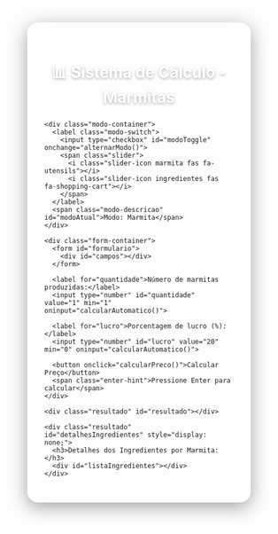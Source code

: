 <!DOCTYPE html>
<html lang="pt-BR">
<head>
  <meta charset="UTF-8">
  <meta name="viewport" content="width=device-width, initial-scale=1.0">
  <title>Sistema de Cálculo - Marmitas</title>
  <link rel="stylesheet" href="https://cdnjs.cloudflare.com/ajax/libs/font-awesome/6.4.0/css/all.min.css">
  <style>
    * {
      margin: 0;
      padding: 0;
      box-sizing: border-box;
    }
    
    body {
      font-family: 'Segoe UI', Tahoma, Geneva, Verdana, sans-serif;
      background: linear-gradient(135deg, #2c3e50, #1a1a1a);
      min-height: 100vh;
      display: flex;
      justify-content: center;
      align-items: center;
      padding: 20px;
      color: #333;
    }
    
    .container {
      width: 100%;
      max-width: 800px;
      background: rgba(255, 255, 255, 0.1);
      backdrop-filter: blur(12px);
      -webkit-backdrop-filter: blur(12px);
      border-radius: 20px;
      border: 1px solid rgba(255, 255, 255, 0.18);
      box-shadow: 0 8px 32px 0 rgba(0, 0, 0, 0.37);
      padding: 30px;
      overflow: hidden;
    }
    
    header {
      text-align: center;
      margin-bottom: 25px;
    }
    
    h2 {
      color: #fff;
      text-shadow: 0 2px 5px rgba(0, 0, 0, 0.3);
      font-size: 28px;
      margin-bottom: 15px;
    }
    
    .modo-container {
      display: flex;
      align-items: center;
      justify-content: center;
      margin-bottom: 25px;
      background: rgba(255, 255, 255, 0.1);
      padding: 15px;
      border-radius: 15px;
      backdrop-filter: blur(5px);
      -webkit-backdrop-filter: blur(5px);
      border: 1px solid rgba(255, 255, 255, 0.1);
    }
    
    .modo-switch {
      position: relative;
      display: inline-block;
      width: 80px;
      height: 34px;
    }
    
    .modo-switch input {
      opacity: 0;
      width: 0;
      height: 0;
    }
    
    .slider {
      position: absolute;
      cursor: pointer;
      top: 0;
      left: 0;
      right: 0;
      bottom: 0;
      background: rgba(255, 255, 255, 0.2);
      transition: .4s;
      border-radius: 34px;
      box-shadow: 0 0 5px rgba(0, 0, 0, 0.2);
    }
    
    .slider:before {
      position: absolute;
      content: "";
      height: 26px;
      width: 26px;
      left: 4px;
      bottom: 4px;
      background-color: white;
      transition: .4s;
      border-radius: 50%;
      box-shadow: 0 2px 5px rgba(0, 0, 0, 0.2);
      z-index: 2;
    }
    
    input:checked + .slider:before {
      transform: translateX(46px);
    }
    
    .slider-icon {
      position: absolute;
      color: white;
      font-size: 14px;
      top: 50%;
      transform: translateY(-50%);
      z-index: 1;
    }
    
    .slider-icon.marmita {
      left: 10px;
    }
    
    .slider-icon.ingredientes {
      right: 10px;
    }
    
    .modo-descricao {
      margin-left: 15px;
      font-weight: bold;
      color: #fff;
      text-shadow: 0 1px 2px rgba(0, 0, 0, 0.2);
    }
    
    .form-container {
      background: rgba(255, 255, 255, 0.1);
      backdrop-filter: blur(10px);
      -webkit-backdrop-filter: blur(10px);
      border-radius: 15px;
      padding: 20px;
      margin-bottom: 20px;
      border: 1px solid rgba(255, 255, 255, 0.1);
    }
    
    label {
      display: block;
      margin-top: 15px;
      font-weight: bold;
      color: #fff;
      text-shadow: 0 1px 2px rgba(0, 0, 0, 0.2);
    }
    
    input {
      width: 100%;
      padding: 12px 15px;
      margin-top: 8px;
      border: none;
      border-radius: 10px;
      background: rgba(255, 255, 255, 0.9);
      font-size: 16px;
      box-shadow: 0 2px 5px rgba(0, 0, 0, 0.1);
      transition: all 0.3s ease;
      color: #333;
    }
    
    input:focus {
      outline: none;
      box-shadow: 0 0 0 2px rgba(255, 255, 255, 0.5);
      background: rgba(255, 255, 255, 1);
    }
    
    input[readonly] {
      background: rgba(255, 255, 255, 0.7);
      color: #666;
    }
    
    .ingrediente-item {
      background: rgba(255, 255, 255, 0.1);
      backdrop-filter: blur(5px);
      -webkit-backdrop-filter: blur(5px);
      border-radius: 12px;
      padding: 15px;
      margin-bottom: 15px;
      border: 1px solid rgba(255, 255, 255, 0.1);
    }
    
    .ingrediente-item h4 {
      margin-top: 0;
      color: #fff;
      text-shadow: 0 1px 2px rgba(0, 0, 0, 0.2);
      margin-bottom: 12px;
      padding-bottom: 8px;
      border-bottom: 1px solid rgba(255, 255, 255, 0.2);
    }
    
    .ingrediente-grid {
      display: grid;
      grid-template-columns: 1fr 1fr 1fr;
      gap: 12px;
      align-items: end;
    }
    
    .ingrediente-grid div {
      display: flex;
      flex-direction: column;
    }
    
    .ingrediente-grid label {
      font-size: 0.9em;
      margin-bottom: 5px;
    }
    
    button {
      margin-top: 20px;
      padding: 14px;
      width: 100%;
      background: rgba(255, 255, 255, 0.2);
      color: #fff;
      border: none;
      border-radius: 10px;
      font-size: 16px;
      font-weight: bold;
      cursor: pointer;
      transition: all 0.3s ease;
      box-shadow: 0 4px 10px rgba(0, 0, 0, 0.2);
      backdrop-filter: blur(5px);
      -webkit-backdrop-filter: blur(5px);
      border: 1px solid rgba(255, 255, 255, 0.1);
    }
    
    button:hover {
      transform: translateY(-2px);
      box-shadow: 0 6px 15px rgba(0, 0, 0, 0.25);
      background: rgba(255, 255, 255, 0.25);
    }
    
    .enter-hint {
      display: block;
      text-align: center;
      margin-top: 10px;
      font-size: 0.9em;
      color: rgba(255, 255, 255, 0.7);
    }
    
    .resultado {
      margin-top: 25px;
      padding: 20px;
      background: rgba(255, 255, 255, 0.1);
      backdrop-filter: blur(10px);
      -webkit-backdrop-filter: blur(10px);
      border-radius: 15px;
      font-weight: bold;
      color: #fff;
      text-shadow: 0 1px 2px rgba(0, 0, 0, 0.2);
      border: 1px solid rgba(255, 255, 255, 0.1);
    }
    
    .info-text {
      font-size: 0.85em;
      color: rgba(255, 255, 255, 0.7);
      margin-top: 4px;
      font-style: italic;
    }
    
    .calculando {
      opacity: 0.7;
      pointer-events: none;
    }
    
    @media (max-width: 768px) {
      .ingrediente-grid {
        grid-template-columns: 1fr;
        gap: 10px;
      }
      
      .container {
        padding: 20px;
      }
      
      h2 {
        font-size: 24px;
      }
    }
  </style>
</head>
<body>
  <div class="container">
    <header>
      <h2>📊 Sistema de Cálculo - Marmitas</h2>
    </header>

    <div class="modo-container">
      <label class="modo-switch">
        <input type="checkbox" id="modoToggle" onchange="alternarModo()">
        <span class="slider">
          <i class="slider-icon marmita fas fa-utensils"></i>
          <i class="slider-icon ingredientes fas fa-shopping-cart"></i>
        </span>
      </label>
      <span class="modo-descricao" id="modoAtual">Modo: Marmita</span>
    </div>

    <div class="form-container">
      <form id="formulario">
        <div id="campos"></div>
      </form>

      <label for="quantidade">Número de marmitas produzidas:</label>
      <input type="number" id="quantidade" value="1" min="1" oninput="calcularAutomatico()">
      
      <label for="lucro">Porcentagem de lucro (%):</label>
      <input type="number" id="lucro" value="20" min="0" oninput="calcularAutomatico()">

      <button onclick="calcularPreco()">Calcular Preço</button>
      <span class="enter-hint">Pressione Enter para calcular</span>
    </div>

    <div class="resultado" id="resultado"></div>

    <div class="resultado" id="detalhesIngredientes" style="display: none;">
      <h3>Detalhes dos Ingredientes por Marmita:</h3>
      <div id="listaIngredientes"></div>
    </div>
  </div>

  <script>
    let modo = "marmita"; // marmita ou ingredientes
    let calculoAutomaticoHabilitado = true;

    const camposMarmita = [
      {id:"carne", label:"Preço da carne (R$)", step:"0.01", nomeExibicao: "Carne"},
      {id:"arroz", label:"Preço do arroz (R$)", step:"0.01", nomeExibicao: "Arroz"},
      {id:"batata", label:"Preço das batatas (R$)", step:"0.01", nomeExibicao: "Batata"},
      {id:"tomates", label:"Preço dos tomates (R$)", step:"0.01", nomeExibicao: "Tomates"},
      {id:"queijo", label:"Preço do queijo (R$)", step:"0.01", nomeExibicao: "Queijo"},
      {id:"temperos", label:"Preço dos temperos (R$)", step:"0.01", nomeExibicao: "Temperos"},
      {id:"ovos", label:"Preço dos ovos (R$)", step:"0.01", nomeExibicao: "Ovos"},
      {id:"farinhas", label:"Preço das farinhas (R$)", step:"0.01", nomeExibicao: "Farinhas"},
      {id:"embalagem", label:"Preço da embalagem (R$)", step:"0.01", nomeExibicao: "Embalagem"},
      {id:"gas", label:"Custo do gás (R$)", step:"0.01", nomeExibicao: "Gás"}
    ];

    const camposIngredientes = [
      {id:"carneKg", idQtd:"carneQtd", labelKg:"Preço do kg da carne (R$)", labelQtd:"Quant. usada (g)", step:"0.01", nomeExibicao: "Carne"},
      {id:"arrozKg", idQtd:"arrozQtd", labelKg:"Preço do kg do arroz (R$)", labelQtd:"Quant. usada (g)", step:"0.01", nomeExibicao: "Arroz"},
      {id:"batataKg", idQtd:"batataQtd", labelKg:"Preço do kg da batata (R$)", labelQtd:"Quant. usada (g)", step:"0.01", nomeExibicao: "Batata"},
      {id:"tomateKg", idQtd:"tomateQtd", labelKg:"Preço do kg do tomate (R$)", labelQtd:"Quant. usada (g)", step:"0.01", nomeExibicao: "Tomate"},
      {id:"queijoKg", idQtd:"queijoQtd", labelKg:"Preço do kg do queijo (R$)", labelQtd:"Quant. usada (g)", step:"0.01", nomeExibicao: "Queijo"},
      {id:"temperoKg", idQtd:"temperoQtd", labelKg:"Preço do kg dos temperos (R$)", labelQtd:"Quant. usada (g)", step:"0.01", nomeExibicao: "Temperos"},
      {id:"ovoDz", idQtd:"ovoQtd", labelKg:"Preço da dúzia de ovos (R$)", labelQtd:"Quant. usada (unid.)", step:"0.01", nomeExibicao: "Ovos", tipo: "duzia"},
      {id:"farinhaKg", idQtd:"farinhaQtd", labelKg:"Preço do kg da farinha (R$)", labelQtd:"Quant. usada (g)", step:"0.01", nomeExibicao: "Farinha"},
      {id:"embalagem", label:"Preço da embalagem (R$)", step:"0.01", nomeExibicao: "Embalagem", isCustoDireto: true},
      {id:"gas", label:"Custo do gás (R$)", step:"0.01", nomeExibicao: "Gás", isCustoDireto: true}
    ];

    function getInputValue(id) {
        const value = parseFloat(document.getElementById(id).value);
        return isNaN(value) ? 0 : value;
    }

    function renderCampos() {
      let campos = (modo === "marmita") ? camposMarmita : camposIngredientes;
      let html = "";
      campos.forEach(c => {
        if (modo === "marmita") {
            html += `
              <label for="${c.id}">${c.label}</label>
              <input type="number" id="${c.id}" step="${c.step}" oninput="calcularAutomatico()">
              <div class="info-text">Custo total com ${c.nomeExibicao.toLowerCase()}</div>
            `;
        } else {
            if (c.isCustoDireto) {
                html += `
                    <label for="${c.id}">${c.label}</label>
                    <input type="number" id="${c.id}" step="${c.step}" oninput="calcularAutomatico()">
                    <div class="info-text">Custo fixo com ${c.nomeExibicao.toLowerCase()}</div>
                `;
            } else {
                html += `
                    <div class="ingrediente-item">
                        <h4>${c.nomeExibicao}</h4>
                        <div class="ingrediente-grid">
                            <div>
                                <label for="${c.id}">${c.labelKg}</label>
                                <input type="number" id="${c.id}" step="${c.step}" oninput="calcularCustoIngrediente('${c.id}', '${c.idQtd}', '${c.tipo || 'gramas'}')">
                            </div>
                            <div>
                                <label for="${c.idQtd}">${c.labelQtd}</label>
                                <input type="number" id="${c.idQtd}" step="1" oninput="calcularCustoIngrediente('${c.id}', '${c.idQtd}', '${c.tipo || 'gramas'}')">
                            </div>
                            <div>
                                <label>Custo na marmita (R$)</label>
                                <input type="text" id="custo${c.id}" readonly>
                            </div>
                        </div>
                    </div>
                `;
            }
        }
      });
      document.getElementById("campos").innerHTML = html;
      document.getElementById("modoAtual").innerText =
        "Modo: " + (modo === "marmita" ? "Marmita" : "Ingredientes");

      document.getElementById("detalhesIngredientes").style.display = "none";
      document.getElementById("modoToggle").checked = modo === "ingredientes";
      
      // Adicionar event listener para a tecla Enter em todos os campos de entrada
      const inputs = document.querySelectorAll('input');
      inputs.forEach(input => {
        input.addEventListener('keypress', function(e) {
          if (e.key === 'Enter') {
            e.preventDefault();
            calcularPreco();
          }
        });
      });
    }

    function alternarModo() {
      modo = (modo === "marmita") ? "ingredientes" : "marmita";
      renderCampos();
      calcularAutomatico();
    }

    function calcularCustoIngrediente(idPreco, idQuantidade, tipo) {
      if (modo !== "ingredientes") return;
      
      const preco = getInputValue(idPreco);
      const quantidade = getInputValue(idQuantidade);
      let custo = 0;
      
      if (tipo === 'duzia') {
        custo = (preco / 12) * quantidade;
      } else {
        custo = (preco / 1000) * quantidade;
      }
      
      document.getElementById(`custo${idPreco}`).value = custo.toFixed(2);
      calcularAutomatico();
    }

    function calcularAutomatico() {
      if (!calculoAutomaticoHabilitado) return;
      
      // Pequeno atraso para evitar cálculos desnecessários durante digitação
      clearTimeout(window.calculoTimeout);
      window.calculoTimeout = setTimeout(() => {
        document.getElementById('resultado').innerHTML = "<div class='calculando'>Calculando...</div>";
        
        let custoTotal = 0;
        
        if (modo === "marmita") {
          camposMarmita.forEach(c => {
            custoTotal += getInputValue(c.id);
          });
        } else {
          camposIngredientes.forEach(c => {
            if (c.isCustoDireto) {
              custoTotal += getInputValue(c.id);
            } else if (c.tipo === "duzia") {
              const precoDuzia = getInputValue(c.id);
              const qtdOvos = getInputValue(c.idQtd);
              custoTotal += (precoDuzia / 12) * qtdOvos;
            } else {
              const precoKg = getInputValue(c.id);
              const qtdGramas = getInputValue(c.idQtd);
              custoTotal += (precoKg / 1000) * qtdGramas;
            }
          });
        }
        
        const quantidade = getInputValue("quantidade");
        const custoUnitario = quantidade > 0 ? custoTotal / quantidade : 0;
        
        document.getElementById('resultado').innerHTML = `
          💵 Custo por Marmita: <strong>R$ ${custoUnitario.toFixed(2)}</strong>
          <div class="info-text">Valor atualizado automaticamente</div>
        `;
      }, 500);
    }

    function calcularPreco() {
      calculoAutomaticoHabilitado = false;
      
      setTimeout(() => {
        let custoTotal = 0;
        let custosIndividuais = {};

        if (modo === "marmita") {
          camposMarmita.forEach(c => {
            let valor = getInputValue(c.id);
            custoTotal += valor;
            custosIndividuais[c.nomeExibicao] = valor;
          });
        } else {
          camposIngredientes.forEach(c => {
            let custoItem = 0;
            if (c.isCustoDireto) {
              custoItem = getInputValue(c.id);
            } else if (c.tipo === "duzia") {
              let precoDuzia = getInputValue(c.id);
              let qtdOvos = getInputValue(c.idQtd);
              custoItem = (precoDuzia / 12) * qtdOvos;
            } else {
              let precoKg = getInputValue(c.id);
              let qtdGramas = getInputValue(c.idQtd);
              custoItem = (precoKg / 1000) * qtdGramas;
            }
            custoTotal += custoItem;
            custosIndividuais[c.nomeExibicao] = custoItem;
          });
        }

        let quantidade = getInputValue("quantidade");
        let custoUnitario = quantidade > 0 ? custoTotal / quantidade : 0;

        let lucroPercent = getInputValue("lucro");
        let precoVendaUnitario = custoUnitario * (1 + lucroPercent / 100);

        document.getElementById("resultado").innerHTML = `
          📌 Custo Total da Produção: <strong>R$ ${custoTotal.toFixed(2)}</strong><br>
          🍽️ Número de Marmitas: <strong>${quantidade}</strong><br>
          💵 Custo por Marmita: <strong>R$ ${custoUnitario.toFixed(2)}</strong><br>
          📈 Preço de Venda (com ${lucroPercent}% de lucro): <strong>R$ ${precoVendaUnitario.toFixed(2)}</strong>
        `;

        if (modo === "ingredientes") {
          let listaHtml = "";
          for (const nomeIngrediente in custosIndividuais) {
            let custoPorMarmita = quantidade > 0 ? custosIndividuais[nomeIngrediente] / quantidade : 0;
            listaHtml += `
              <p><strong>${nomeIngrediente}:</strong> R$ ${custoPorMarmita.toFixed(2)}</p>
            `;
          }
          document.getElementById("listaIngredientes").innerHTML = listaHtml;
          document.getElementById("detalhesIngredientes").style.display = "block";
        } else {
          document.getElementById("detalhesIngredientes").style.display = "none";
        }
        
        calculoAutomaticoHabilitado = true;
      }, 100);
    }

    // Inicializa os campos
    renderCampos();
    
    // Adicionar event listener global para a tecla Enter
    document.addEventListener('keypress', function(e) {
      if (e.key === 'Enter') {
        e.preventDefault();
        calcularPreco();
      }
    });
  </script>
</body>
</html>
